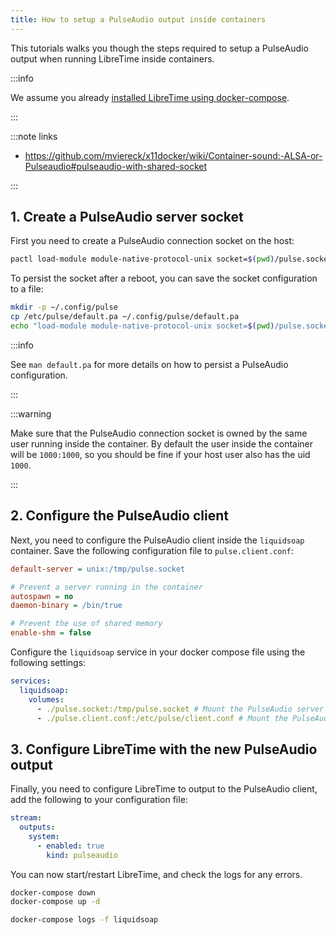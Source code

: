 ```yaml
---
title: How to setup a PulseAudio output inside containers
---
```


This tutorials walks you though the steps required to setup a PulseAudio output when running LibreTime inside containers.

:::info

We assume you already [installed LibreTime using docker-compose](../install/README.md#using-docker-compose).

:::

:::note links

- https://github.com/mviereck/x11docker/wiki/Container-sound:-ALSA-or-Pulseaudio#pulseaudio-with-shared-socket

:::

## 1. Create a PulseAudio server socket

First you need to create a PulseAudio connection socket on the host:

```bash
pactl load-module module-native-protocol-unix socket=$(pwd)/pulse.socket
```

To persist the socket after a reboot, you can save the socket configuration to a file:

```bash
mkdir -p ~/.config/pulse
cp /etc/pulse/default.pa ~/.config/pulse/default.pa
echo "load-module module-native-protocol-unix socket=$(pwd)/pulse.socket" | tee -a ~/.config/pulse/default.pa
```

:::info

See `man default.pa` for more details on how to persist a PulseAudio configuration.

:::

:::warning

Make sure that the PulseAudio connection socket is owned by the same user running inside the container. By default the user inside the container will be `1000:1000`, so you should be fine if your host user also has the uid `1000`.

:::

## 2. Configure the PulseAudio client

Next, you need to configure the PulseAudio client inside the `liquidsoap` container. Save the following configuration file to `pulse.client.conf`:

```ini title="pulse.client.conf"
default-server = unix:/tmp/pulse.socket

# Prevent a server running in the container
autospawn = no
daemon-binary = /bin/true

# Prevent the use of shared memory
enable-shm = false
```

Configure the `liquidsoap` service in your docker compose file using the following settings:

```yaml title="docker-compose.yml"
services:
  liquidsoap:
    volumes:
      - ./pulse.socket:/tmp/pulse.socket # Mount the PulseAudio server socket
      - ./pulse.client.conf:/etc/pulse/client.conf # Mount the PulseAudio client configuration
```

## 3. Configure LibreTime with the new PulseAudio output

Finally, you need to configure LibreTime to output to the PulseAudio client, add the following to your configuration file:

```yaml title="config.yml"
stream:
  outputs:
    system:
      - enabled: true
        kind: pulseaudio
```

You can now start/restart LibreTime, and check the logs for any errors.

```bash
docker-compose down
docker-compose up -d

docker-compose logs -f liquidsoap
```

